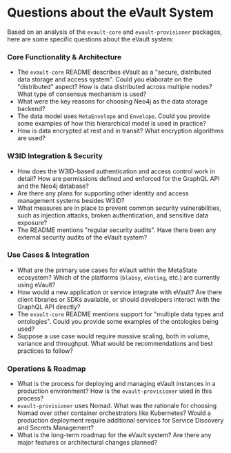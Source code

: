# Questions about the eVault System

Based on an analysis of the `evault-core` and `evault-provisioner` packages, here are some specific questions about the eVault system:

### Core Functionality & Architecture

- The `evault-core` README describes eVault as a "secure, distributed data storage and access system". Could you elaborate on the "distributed" aspect? How is data distributed across multiple nodes? What type of consensus mechanism is used?
- What were the key reasons for choosing Neo4j as the data storage backend?
- The data model uses `MetaEnvelope` and `Envelope`. Could you provide some examples of how this hierarchical model is used in practice?
- How is data encrypted at rest and in transit? What encryption algorithms are used?

### W3ID Integration & Security

- How does the W3ID-based authentication and access control work in detail? How are permissions defined and enforced for the GraphQL API and the Neo4j database?
- Are there any plans for supporting other identity and access management systems besides W3ID?
- What measures are in place to prevent common security vulnerabilities, such as injection attacks, broken authentication, and sensitive data exposure?
- The README mentions "regular security audits". Have there been any external security audits of the eVault system?

### Use Cases & Integration

- What are the primary use cases for eVault within the MetaState ecosystem? Which of the platforms (`blabsy`, `eVoting`, etc.) are currently using eVault?
- How would a new application or service integrate with eVault? Are there client libraries or SDKs available, or should developers interact with the GraphQL API directly?
- The `evault-core` README mentions support for "multiple data types and ontologies". Could you provide some examples of the ontologies being used?
- Suppose a use case would require massive scaling, both in volume, variance and throughput. What would be recommendations and best practices to follow?

### Operations & Roadmap

- What is the process for deploying and managing eVault instances in a production environment? How is the `evault-provisioner` used in this process?
- `evault-provisioner` uses Nomad. What was the rationale for choosing Nomad over other container orchestrators like Kubernetes? Would a production deployment require additional services for Service Discovery and Secrets Management?
- What is the long-term roadmap for the eVault system? Are there any major features or architectural changes planned?
